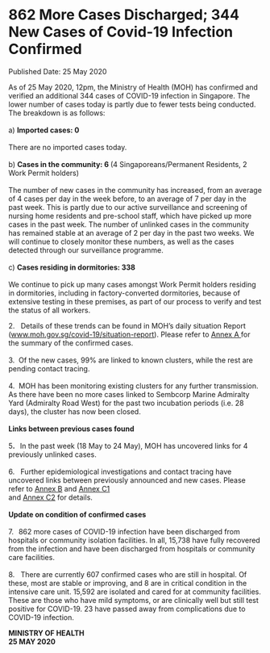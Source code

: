 <html>
    <meta http-equiv="Content-Type" content="text/html; charset=utf-8"/>
    <meta charset="utf-8"/>
    <title>862 More Cases Discharged; 344 New Cases of Covid-19 Infection Confirmed</title>
    <body><h1>862 More Cases Discharged; 344 New Cases of Covid-19 Infection Confirmed</h1>
    <p>Published Date: 25 May 2020</p> As of 25 May 2020, 12pm, the Ministry of Health (MOH) has confirmed and verified an additional 344 cases of COVID-19 infection in Singapore. The lower number of cases today is partly due to fewer tests being conducted. The breakdown is as follows:&nbsp;<br><br>a)&nbsp;<strong>Imported cases: 0&nbsp;<br><br></strong>There are no imported cases today.&nbsp;<br><br>b)&nbsp;<strong>Cases in the community: 6 </strong>(4 Singaporeans/Permanent Residents, 2 Work Permit holders) <br><br>The number of new cases in the community has increased, from an average of 4 cases per day in the week before, to an average of 7 per day in the past week. This is partly due to our active surveillance and screening of nursing home residents and pre-school staff, which have picked up more cases in the past week. The number of unlinked cases in the community has remained stable at an average of 2 per day in the past two weeks.&nbsp;We will continue to closely monitor these numbers, as well as the cases detected through our surveillance programme.&nbsp;<br><br>c)&nbsp;<strong>Cases residing in dormitories: 338&nbsp;&nbsp;<br><br></strong>We continue to pick up many cases amongst Work Permit holders residing in dormitories, including in factory-converted dormitories, because of extensive testing in these premises, as part of our process to verify and test the status of all workers.&nbsp;<p><span style="font-size: 13px;"></span></p>2.&nbsp; &nbsp;Details of these trends can be found in MOH’s daily situation Report (<a href="http://www.moh.gov.sg/covid-19/situation-report">www.moh.gov.sg/covid-19/situation-report</a>). Please refer to <u><u><a href="/docs/librariesprovider5/default-document-library/annex-a7bffd1458df84d7e858fbab2b0ec4e40.pdf?sfvrsn=3947b467_0">Annex A</a>&nbsp;</u></u>for the summary of the confirmed cases. <br><br>3.&nbsp; Of the new cases, 99% are linked to known clusters, while the rest are pending contact tracing. <br><br>4.&nbsp; MOH has been monitoring existing clusters for any further transmission. As there have been no more cases linked to Sembcorp Marine Admiralty Yard (Admiralty Road West) for the past two incubation periods (i.e. 28 days), the cluster has now been closed.&nbsp;<br><br><strong>Links between previous cases found&nbsp;<br><br></strong>5<strong>.&nbsp; &nbsp;</strong>In the past week (18 May to 24 May), MOH has uncovered links for 4 previously unlinked cases. <br><br>6.&nbsp; &nbsp;Further epidemiological investigations and contact tracing have uncovered links between previously announced and new cases. Please refer to <u><a href="/docs/librariesprovider5/default-document-library/annex-b353c9a075708471d8a9251ee3a6f7a02.pdf?sfvrsn=ae990c04_0" title="Annex B">Annex B</a></u> and <u><a href="/docs/librariesprovider5/default-document-library/annex-c1.pdf?sfvrsn=7691be5c_0" title="Annex C1">Annex C1</a></u><br>and <a href="/docs/librariesprovider5/default-document-library/annex-c2.pdf?sfvrsn=a392d234_0" title="Annex C2">Annex C2</a>&nbsp;for details.<br><br><strong>Update on condition of confirmed cases&nbsp;<br><br></strong>7.<strong>&nbsp; &nbsp;</strong>862 more cases of COVID-19 infection have been discharged from hospitals or community isolation facilities. In all, 15,738 have fully recovered from the infection and have been discharged from hospitals or community care facilities. <br><br>8.&nbsp; &nbsp;There are currently 607 confirmed cases who are still in hospital. Of these, most are stable or improving, and 8 are in critical condition in the intensive care unit. 15,592 are isolated and cared for at community facilities. These are those who have mild symptoms, or are clinically well but still test positive for COVID-19. 23 have passed away from complications due to COVID-19 infection.<br><p><strong>MINISTRY OF HEALTH&nbsp;<br></strong><strong>25 MAY 2020</strong></p><p><strong>&nbsp;</strong></p></body>
</html>